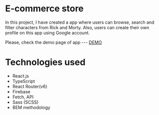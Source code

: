 # E-commerce store
  In this project, I have created a app where users can browse, search and filter characters from Rick and Morty.
  Also, users can create their own profile on this app using Google account.
  
 Please, check the demo page of app --- [DEMO](https://valntyn.github.io/rick-morty-test/#/)
  
  # Technologies used
- React.js
- TypeScript
- React Router(v6)
- Firebase
- Fetch, API
- Sass (SCSS)
- BEM methodology
 

